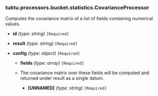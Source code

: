 ### tuktu.processors.bucket.statistics.CovarianceProcessor
Computes the covariance matrix of a list of fields containing numerical values.

  * **id** *(type: string)* `[Required]`

  * **result** *(type: string)* `[Required]`

  * **config** *(type: object)* `[Required]`

    * **fields** *(type: array)* `[Required]`
    - The covariance matrix over these fields will be computed and returned under result as a single datum.

      * **[UNNAMED]** *(type: string)* `[Required]`

